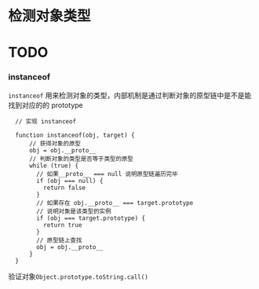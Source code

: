 # 检测对象类型

# TODO

### instanceof

`instanceof` 用来检测对象的类型，内部机制是通过判断对象的原型链中是不是能找到对应的的 prototype

```
  // 实现 instanceof

  function instanceof(obj, target) {
      // 获得对象的原型
      obj = obj.__proto__
      // 判断对象的类型是否等于类型的原型
      while (true) {
        // 如果__proto__ === null 说明原型链遍历完毕
        if (obj === null) {
          return false
        }
        // 如果存在 obj.__proto__ === target.prototype
        // 说明对象是该类型的实例
        if (obj === target.prototype) {
          return true
        }
        // 原型链上查找
        obj = obj.__proto__
      }
  }
```

验证对象`Object.prototype.toString.call()`
